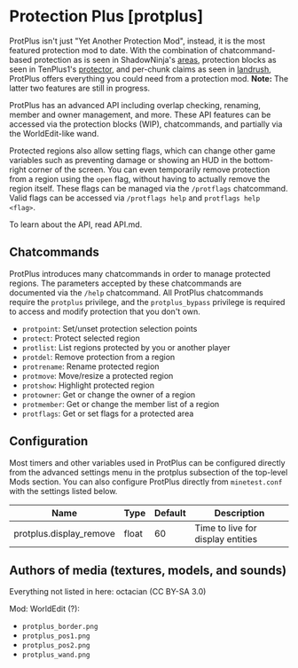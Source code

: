 Protection Plus [protplus]
==========================

ProtPlus isn't just "Yet Another Protection Mod", instead, it is the most featured protection mod to date. With the combination of chatcommand-based protection as is seen in ShadowNinja's [areas](https://forum.minetest.net/viewtopic.php?t=7239), protection blocks as seen in TenPlus1's [protector](https://github.com/tenplus1/protector), and per-chunk claims as seen in [landrush](https://forum.minetest.net/viewtopic.php?id=4799), ProtPlus offers everything you could need from a protection mod. **Note:** The latter two features are still in progress.

ProtPlus has an advanced API including overlap checking, renaming, member and owner management, and more. These API features can be accessed via the protection blocks (WIP), chatcommands, and partially via the WorldEdit-like wand.

Protected regions also allow setting flags, which can change other game variables such as preventing damage or showing an HUD in the bottom-right corner of the screen. You can even temporarily remove protection from a region using the `open` flag, without having to actually remove the region itself. These flags can be managed via the `/protflags` chatcommand. Valid flags can be accessed via `/protflags help` and `protflags help <flag>`.

To learn about the API, read API.md.

Chatcommands
------------

ProtPlus introduces many chatcommands in order to manage protected regions. The parameters accepted by these chatcommands are documented via the `/help` chatcommand. All ProtPlus chatcommands require the `protplus` privilege, and the `protplus_bypass` privilege is required to access and modify protection that you don't own.

* `protpoint`: Set/unset protection selection points
* `protect`: Protect selected region
* `protlist`: List regions protected by you or another player
* `protdel`: Remove protection from a region
* `protrename`: Rename protected region
* `protmove`: Move/resize a protected region
* `protshow`: Highlight protected region
* `protowner`: Get or change the owner of a region
* `protmember`: Get or change the member list of a region
* `protflags`: Get or set flags for a protected area

Configuration
-------------

Most timers and other variables used in ProtPlus can be configured directly from the advanced settings menu in the protplus subsection of the top-level Mods section. You can also configure ProtPlus directly from `minetest.conf` with the settings listed below.

| Name                    | Type  | Default | Description                       |
| ----------------------- | ----- | ------- | --------------------------------- |
| protplus.display_remove | float | 60      | Time to live for display entities |

Authors of media (textures, models, and sounds)
-----------------------------------------------
Everything not listed in here:
octacian (CC BY-SA 3.0)

Mod: WorldEdit (?):
* `protplus_border.png`
* `protplus_pos1.png`
* `protplus_pos2.png`
* `protplus_wand.png`
